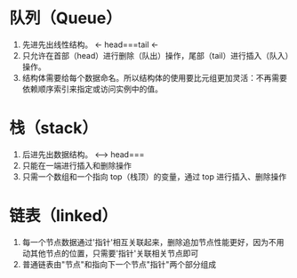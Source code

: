 # 队列（Queue）
1. 先进先出线性结构。 <- head===tail <-
2. 只允许在首部（head）进行删除（队出）操作，尾部（tail）进行插入（队入）操作。
3. 结构体需要给每个数据命名。所以结构体的使用要比元组更加灵活：不再需要依赖顺序索引来指定或访问实例中的值。

# 栈（stack）
1. 后进先出数据结构。 <--> head===
2. 只能在一端进行插入和删除操作
3. 只需一个数组和一个指向 top（栈顶）的变量，通过 top 进行插入、删除操作

# 链表（linked）
1. 每一个节点数据通过'指针'相互关联起来，删除追加节点性能更好，因为不用动其他节点的位置，只需要'指针'关联相关节点即可
2. 普通链表由"节点"和指向下一个节点"指针"两个部分组成